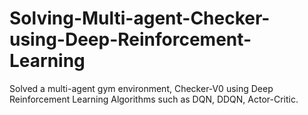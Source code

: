 # Solving-Multi-agent-Checker-using-Deep-Reinforcement-Learning
Solved a multi-agent gym environment, Checker-V0 using Deep Reinforcement Learning Algorithms such as DQN, DDQN, Actor-Critic.
